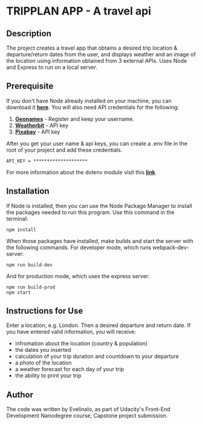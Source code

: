 # TRIPPLAN APP - A travel api

## Description
The project creates a travel app that obtains a desired trip location &amp; departure/return dates from the user, and displays weather and an image of the location using information obtained from 3 external APIs. Uses Node and Express to run on a local server.

## Prerequisite
If you don't have Node already installed on your machine, you can download it [**here**](https://nodejs.org/en/download/).
You will also need API credentials for the following:
1. [**Geonames**](http://www.geonames.org/export/web-services.html) - Register and keep your username.
2. [**Weatherbit**](https://www.weatherbit.io/account/create) - API key
3. [**Pixabay**](https://pixabay.com/api/docs/) - API key

After you get your user name &amp; api keys, you can create a .env file in the root of your project and add these credentials.
```
API_KEY = ********************
```
For more information about the dotenv module visit this [**link**](https://www.npmjs.com/package/dotenv).

## Installation
If Node is installed, then you can use the Node Package Manager to install the packages needed to run this program. Use this command in the terminal:

```
npm install
```
When those packages have installed, make builds and start the server with the following commands.
For developer mode, which runs webpack-dev-server:
```
npm run build-dev
```
And for production mode, which uses the express server:
```
npm run build-prod
npm start
```
## Instructions for Use
Enter a location, e.g. London. Then a desired departure and return date.
If you have entered valid information, you will receive:
- infromation about the location (country &amp; population)
- the dates you inserted
- calculation of your trip duration and countdown to your departure
- a photo of the location
- a weather forecast for each day of your trip
- the ability to print your trip

## Author
The code was written by EvelinaIo, as part of Udacity's Front-End Development Nanodegree course, Capstone project submission.
